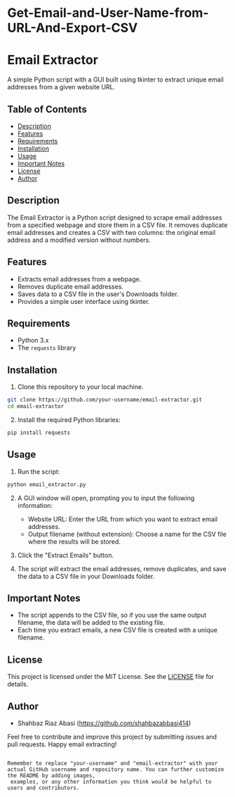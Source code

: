 # Get-Email-and-User-Name-from-URL-And-Export-CSV
# Email Extractor

A simple Python script with a GUI built using tkinter to extract unique email addresses from a given website URL.

## Table of Contents

- [Description](#description)
- [Features](#features)
- [Requirements](#requirements)
- [Installation](#installation)
- [Usage](#usage)
- [Important Notes](#important-notes)
- [License](#license)
- [Author](#author)

## Description

The Email Extractor is a Python script designed to scrape email addresses from a specified webpage and store them in a CSV file. It removes duplicate email addresses and creates a CSV
with two columns: the original email address and a modified version without numbers.

## Features

- Extracts email addresses from a webpage.
- Removes duplicate email addresses.
- Saves data to a CSV file in the user's Downloads folder.
- Provides a simple user interface using tkinter.

## Requirements

- Python 3.x
- The `requests` library

## Installation

1. Clone this repository to your local machine.

```bash
git clone https://github.com/your-username/email-extractor.git
cd email-extractor
```

2. Install the required Python libraries:

```bash
pip install requests
```

## Usage

1. Run the script:

```bash
python email_extractor.py
```

2. A GUI window will open, prompting you to input the following information:
   - Website URL: Enter the URL from which you want to extract email addresses.
   - Output filename (without extension): Choose a name for the CSV file where the results will be stored.

3. Click the "Extract Emails" button.

4. The script will extract the email addresses, remove duplicates, and save the data to a CSV file in your Downloads folder.

## Important Notes

- The script appends to the CSV file, so if you use the same output filename, the data will be added to the existing file.
- Each time you extract emails, a new CSV file is created with a unique filename.

## License

This project is licensed under the MIT License. See the [LICENSE](LICENSE) file for details.

## Author

- Shahbaz Riaz Abasi (https://github.com/shahbazabbasi414)

Feel free to contribute and improve this project by submitting issues and pull requests. Happy email extracting!
```

Remember to replace "your-username" and "email-extractor" with your actual GitHub username and repository name. You can further customize the README by adding images,
 examples, or any other information you think would be helpful to users and contributors.
